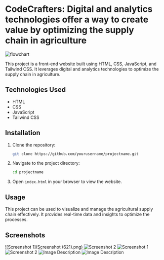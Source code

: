 # CodeCrafters: Digital and analytics technologies offer a way to create value by optimizing the supply chain in agriculture
![flowchart](https://github.com/prajwalpkp2106/CodeCrafters/assets/135339042/15d6d125-21af-4945-950a-f9aff204dd00)

This project is a front-end website built using HTML, CSS, JavaScript, and Tailwind CSS. It leverages digital and analytics technologies to optimize the supply chain in agriculture.

## Technologies Used

- HTML
- CSS
- JavaScript
- Tailwind CSS

## Installation

1. Clone the repository:
    ```bash
    git clone https://github.com/yourusername/projectname.git
    ```

2. Navigate to the project directory:
    ```bash
    cd projectname
    ```

3. Open `index.html` in your browser to view the website.

## Usage

This project can be used to visualize and manage the agricultural supply chain effectively. It provides real-time data and insights to optimize the processes.

## Screenshots
![Screenshot 1](Screenshot (621).png)
![Screenshot 2](Screenshot(622).png)
![Screenshot 1](Screenshot(621).png)
![Screenshot 2](Screenshot(622).png)
<img src="Screenshot(621).png" alt="Image Description">
<img src="Screenshot(622).png" alt="Image Description">

